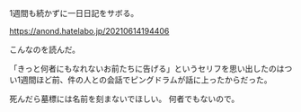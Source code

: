 1週間も続かずに一日日記をサボる。

https://anond.hatelabo.jp/20210614194406

こんなのを読んだ。

「きっと何者にもなれないお前たちに告げる」というセリフを思い出したのはつい1週間ほど前、件の人との会話でピングドラムが話に上ったからだった。

死んだら墓標には名前を刻まないでほしい。
何者でもないので。
